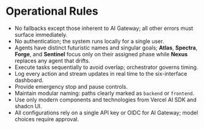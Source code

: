 # Operational Rules

- No fallbacks except those inherent to AI Gateway; all other errors must surface immediately.
- No authentication; the system runs locally for a single user.
- Agents have distinct futuristic names and singular goals; **Atlas**, **Spectra**, **Forge**, and **Sentinel** focus only on their assigned phase while **Nexus** replaces any agent that drifts.
- Execute tasks sequentially to avoid overlap; orchestrator governs timing.
- Log every action and stream updates in real time to the six-interface dashboard.
- Provide emergency stop and pause controls.
- Maintain modular naming: paths clearly marked as `backend` or `frontend`.
- Use only modern components and technologies from Vercel AI SDK and shadcn UI.
- All configurations rely on a single API key or OIDC for AI Gateway; model choices require approval.
